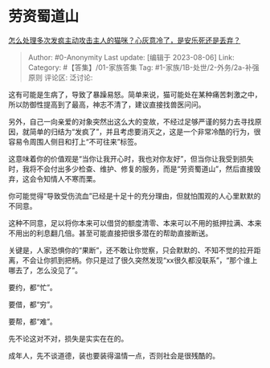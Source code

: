# 劳资蜀道山
[怎么处理多次发疯主动攻击主人的猫咪？心灰意冷了，是安乐死还是丢弃？](https://www.zhihu.com/question/461085441/answer/3152015525)

> Author: #0-Anonymity
> Last update: [编辑于 2023-08-06]
> Link:
> Category: #【答集】/01-家族答集 
> Tag: #1-家族/1B-处世/2-外务/2a-补强原则
> 评论区:
> 泛讨论:

这有可能是生病了，导致了暴躁易怒。简单来说，猫可能处在某种痛苦刺激之中，所以防御性提高到了最高，神志不清了，建议直接找兽医问问。

另外，自己一向亲爱的对象突然出这么大的变故，不经过足够严谨的努力去寻找原因，就简单的归结为“发疯了”，并且考虑要消灭之，这是一个非常冷酷的行为，很容易令周围人侧目和打上“不可往来”标签。

这意味着你的价值观是“当你让我开心时，我也对你友好”，但当你让我受到损失时，我将不会付出多少检查、维护、修复的服务，而是“劳资蜀道山”，然后直接毁弃，这会令知情人不寒而栗。

你可能觉得“导致受伤流血”已经是十足十的充分理由，但就怕围观的人心里默默的不同意。

这种不同意，足以将你本来可以借贷的额度清零、本来可以不用的抵押拉满、本来不用出的利息翻几倍。甚至可能直接把很多潜在的帮助直接断送。

关键是，人家恐惧你的“果断”，还不敢让你觉察，只会默默的、不知不觉的拉开距离，不会让你抓到把柄。你只是过了很久突然发现“xx很久都没联系”，“那个谁上哪去了，怎么没见了”。

要约，都“忙”。

要借，都“穷”。

要帮，都“难”。

先不论这对不对，损失是实实在在的。

成年人，先不谈道德，装也要装得温情一点，否则社会是很残酷的。
